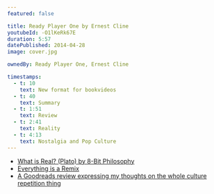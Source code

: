```yaml
---
featured: false

title: Ready Player One by Ernest Cline
youtubeId: -O1lKeRk67E
duration: 5:57
datePublished: 2014-04-28
image: cover.jpg

ownedBy: Ready Player One, Ernest Cline

timestamps:
  - t: 10
    text: New format for bookvideos
  - t: 40
    text: Summary
  - t: 1:51
    text: Review
  - t: 2:41
    text: Reality
  - t: 4:13
    text: Nostalgia and Pop Culture
---
```


- [What is Real? (Plato) by 8-Bit Philosophy](http://youtu.be/lVDaSgyi3xE)
- [Everything is a Remix](http://everythingisaremix.info/)
- [A Goodreads review expressing my thoughts on the whole culture repetition thing](https://www.goodreads.com/review/show/200552364)
